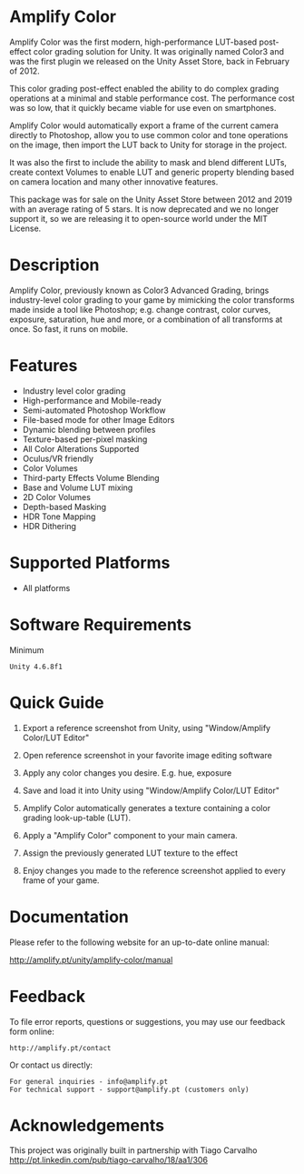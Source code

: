 # Amplify Color

  Amplify Color was the first modern, high-performance LUT-based post-effect
  color grading solution for Unity. It was originally named Color3 and was the 
  first plugin we released on the Unity Asset Store, back in February of 2012.

  This color grading post-effect enabled the ability to do complex grading 
  operations at a minimal and stable performance cost. The performance cost 
  was so low, that it quickly became viable for use even on smartphones.

  Amplify Color would automatically export a frame of the current camera directly 
  to Photoshop, allow you to use common color and tone operations on the image,
  then import the LUT back to Unity for storage in the project.

  It was also the first to include the ability to mask and blend different LUTs, create 
  context Volumes to enable LUT and generic property blending based on camera location 
  and many other innovative features.

  This package was for sale on the Unity Asset Store between 2012 and 2019 with an
  average rating of 5 stars. It is now deprecated and we no longer support it, so we 
  are releasing it to open-source world under the MIT License.
	
# Description

  Amplify Color, previously known as Color3 Advanced Grading, brings industry-level 
  color grading to your game by mimicking the color transforms made inside a tool 
  like Photoshop; e.g. change contrast, color curves, exposure, saturation, hue and 
  more, or a combination of all transforms at once. So fast, it runs on mobile.

# Features

  * Industry level color grading
  * High-performance and Mobile-ready
  * Semi-automated Photoshop Workflow
  * File-based mode for other Image Editors
  * Dynamic blending between profiles
  * Texture-based per-pixel masking
  * All Color Alterations Supported
  * Oculus/VR friendly
  * Color Volumes
  * Third-party Effects Volume Blending
  * Base and Volume LUT mixing
  * 2D Color Volumes
  * Depth-based Masking
  * HDR Tone Mapping
  * HDR Dithering
  
# Supported Platforms

  * All platforms
	
# Software Requirements

  Minimum

    Unity 4.6.8f1

# Quick Guide

  1) Export a reference screenshot from Unity, using "Window/Amplify Color/LUT Editor"
    
  2) Open reference screenshot in your favorite image editing software
    
  3) Apply any color changes you desire. E.g. hue, exposure
    
  4) Save and load it into Unity using "Window/Amplify Color/LUT Editor"
    
  5) Amplify Color automatically generates a texture containing a color grading 
     look-up-table (LUT).
       
  6) Apply a "Amplify Color" component to your main camera.
    
  7) Assign the previously generated LUT texture to the effect
    
  8) Enjoy changes you made to the reference screenshot applied to every frame of your game.

# Documentation

  Please refer to the following website for an up-to-date online manual:

   http://amplify.pt/unity/amplify-color/manual

# Feedback

  To file error reports, questions or suggestions, you may use 
  our feedback form online:
	
    http://amplify.pt/contact

  Or contact us directly:

    For general inquiries - info@amplify.pt
    For technical support - support@amplify.pt (customers only)

# Acknowledgements

  This project was originally built in partnership with Tiago Carvalho
  http://pt.linkedin.com/pub/tiago-carvalho/18/aa1/306
